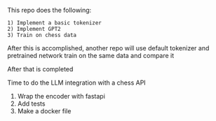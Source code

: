 This repo does the following:

    1) Implement a basic tokenizer
    2) Implement GPT2
    3) Train on chess data

After this is accomplished, another repo will use default tokenizer and pretrained network
train on the same data and compare it

After that is completed

Time to do the LLM integration with a chess API

1) Wrap the encoder with fastapi
2) Add tests
3) Make a docker file
